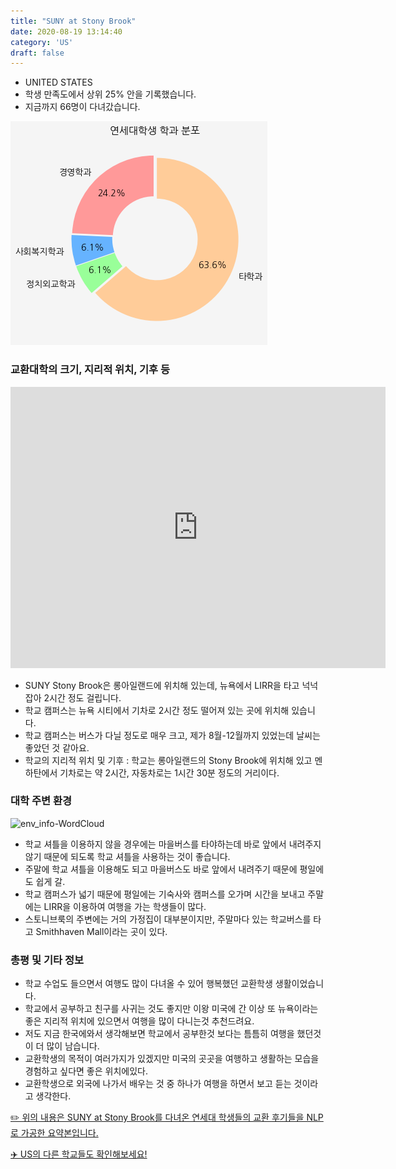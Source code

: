 ```yaml
---
title: "SUNY at Stony Brook"
date: 2020-08-19 13:14:40
category: 'US'
draft: false
---
```



* UNITED STATES
* 학생 만족도에서 상위 25% 안을 기록했습니다.
* 지금까지 66명이 다녀갔습니다. 

![department-info](../plots/US000173.png)
### 교환대학의 크기, 지리적 위치, 기후 등
<iframe
width="600"
height="450"
frameborder="0" style="border:0"
src="https://www.google.com/maps/embed/v1/place?key=AIzaSyC9e1AME-pVmWC4hBpFdu5S4dKzyepa3HQ&q=SUNY+at+Stony+Brook&center=40.9123761,-73.12338890000002&zoom=14" allowfullscreen>
</iframe>

* SUNY Stony Brook은 롱아일랜드에 위치해 있는데, 뉴욕에서 LIRR을 타고 넉넉잡아 2시간 정도 걸립니다.
* 학교 캠퍼스는 뉴욕 시티에서 기차로 2시간 정도 떨어져 있는 곳에 위치해 있습니다.
* 학교 캠퍼스는 버스가 다닐 정도로 매우 크고, 제가 8월-12월까지 있었는데 날씨는 좋았던 것 같아요.
* 학교의 지리적 위치 및 기후 : 학교는 롱아일랜드의 Stony Brook에 위치해 있고 멘하탄에서 기차로는 약 2시간, 자동차로는 1시간 30분 정도의 거리이다.


### 대학 주변 환경

![env_info-WordCloud](../univ_wordclouds_okt/env_info/US000173_env_info_okt.png)

* 학교 셔틀을 이용하지 않을 경우에는 마을버스를 타야하는데 바로 앞에서 내려주지 않기 때문에 되도록 학교 셔틀을 사용하는 것이 좋습니다.
* 주말에 학교 셔틀을 이용해도 되고 마을버스도 바로 앞에서 내려주기 때문에 평일에도 쉽게 갈.
* 학교 캠퍼스가 넓기 때문에 평일에는 기숙사와 캠퍼스를 오가며 시간을 보내고 주말에는 LIRR을 이용하여 여행을 가는 학생들이 많다.
* 스토니브룩의 주변에는 거의 가정집이 대부분이지만, 주말마다 있는 학교버스를 타고 Smithhaven Mall이라는 곳이 있다.


### 총평 및 기타 정보 
* 학교 수업도 들으면서 여행도 많이 다녀올 수 있어 행복했던 교환학생 생활이었습니다.
* 학교에서 공부하고 친구를 사귀는 것도 좋지만 이왕 미국에 간 이상 또 뉴욕이라는 좋은 지리적 위치에 있으면서 여행을 많이 다니는것 추천드려요.
* 저도 지금 한국에와서 생각해보면 학교에서 공부한것 보다는 틈틈히 여행을 했던것이 더 많이 남습니다.
* 교환학생의 목적이 여러가지가 있겠지만 미국의 곳곳을 여행하고 생활하는 모습을 경험하고 싶다면 좋은 위치에있다.
* 교환학생으로 외국에 나가서 배우는 것 중 하나가 여행을 하면서 보고 듣는 것이라고 생각한다.


[✏️ 위의 내용은 SUNY at Stony Brook를 다녀온 연세대 학생들의 교환 후기들을 NLP로 가공한 요약본입니다.](http://oia.yonsei.ac.kr/partner/expReport.asp?ucode=US000173&bgbn=A)

[✈️ US의 다른 학교들도 확인해보세요!](https://yonsei-exchange.netlify.app/?category=US)
